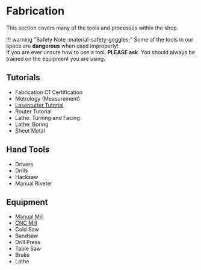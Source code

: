 # Fabrication

This section covers many of the tools and processes within the shop.

!!! warning "Safety Note :material-safety-goggles:"
    Some of the tools in our space are **dangerous** when used improperly!  
    If you are ever unsure how to use a tool, **PLEASE ask**. You should always be trained on the equipment you are using.

## Tutorials

- Fabrication C1 Certification
- Metrology (Measurement)
- [Lasercutter Tutorial](tutorials/lasercutter.md)
- Router Tutorial
- Lathe: Turning and Facing
- Lathe: Boring
- Sheet Metal

## Hand Tools

- Drivers
- Drills
- Hacksaw
- Manual Riveter

## Equipment

- [Manual Mill](manual_mill.md)
- [CNC Mill](cnc_mill.md)
- Cold Saw
- Bandsaw
- Drill Press
- Table Saw
- Brake
- Lathe
